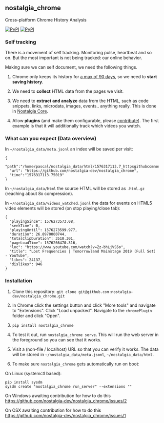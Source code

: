 ## nostalgia_chrome

Cross-platform Chrome History Analysis

[![PyPI](https://img.shields.io/pypi/v/nostalgia_chrome.svg?style=flat-square)](https://pypi.python.org/pypi/nostalgia_chrome/)
[![PyPI](https://img.shields.io/pypi/pyversions/nostalgia_chrome.svg?style=flat-square)](https://pypi.python.org/pypi/nostalgia_chrome/)

### Self tracking

There is a movement of self tracking. Monitoring pulse, heartbeat and so on. But the most important is not being tracked: our online behavior.

Making sure we can self document, we need the following things.

1. Chrome only keeps its history for [a max of 90 days](https://support.google.com/chrome/answer/95589), so we need to **start saving history**.

1. We need to **collect** HTML data from the pages we visit.

1. We need to **extract and analyze** data from the HTML, such as code snippets, links, microdata, images, events.. anything really. This is done in [Nostalgia Core](https://github.com/nostalgia-dev/nostalgia).

4. Allow **plugins** (and make them configurable, please [contribute](https://github.com/nostalgia-dev/nostalgia_chrome/issues/3)). The first example is that it will additionally track which videos you watch.

### What can you expect (Data overview)

In `~/nostalgia_data/meta.jsonl` an index will be saved per visit:

    {
      "path":"/home/pascal/nostalgia_data/html/1576317113.7_httpsgithubcomnostalgiadevnostalgia_chrome.html.gz",
      "url": "https://github.com/nostalgia-dev/nostalgia_chrome",
      "time":"1576317113.75019"
    }


In `~/nostalgia_data/html` the source HTML will be stored as `.html.gz` (reaching about 8x compression).

In `~/nostalgia_data/videos_watched.jsonl` the data for events on HTML5 video elements will be stored (on stop playing/close tab):

    {
      "playingSince": 1576273573.08,
      "seekTime": 0,
      "playingUntil": 1576273599.977,
      "duration": 26.8970000744,
      "totalClipDuration": 3510.301,
      "pageLoadTime": 1576266470.316,
      "loc": "https://www.youtube.com/watch?v=Zz-bhLjVS5o",
      "title": "Lost Frequencies | Tomorrowland Mainstage 2019 (Full Set) - YouTube",
      "likes": 24137,
      "dislikes": 946
    }

### Installation

1. Clone this repository: `git clone git@github.com:nostalgia-dev/nostalgia_chrome.git`

1. In Chrome click the settings button and click "More tools" and navigate to "Extensions". Click "Load unpacked". Navigate to the `chromePlugin` folder and click "Open".

1. `pip install nostalgia_chrome`

1. To test it out, run `nostalgia_chrome serve`. This will run the web server in the foreground so you can see that it works.

1. Visit a (non-file / localhost) URL so that you can verify it works. The data will be stored in `~/nostalgia_data/meta.jsonl`, `~/nostalgia_data/html`.

1. To make sure `nostalgia_chrome` gets automatically run on boot:

On Linux (systemctl based):

    pip install sysdm
    sysdm create "nostalgia_chrome run_server" --extensions ""

On Windows awaiting contribution for how to do this https://github.com/nostalgia-dev/nostalgia_chrome/issues/2

On OSX awaiting contribution for how to do this https://github.com/nostalgia-dev/nostalgia_chrome/issues/1
